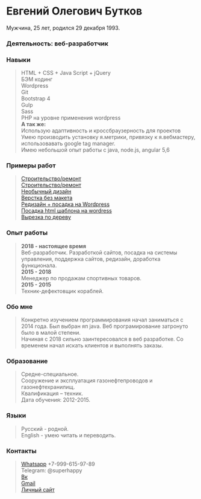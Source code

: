 # Евгений Олегович Бутков
Мужчина, 25 лет, родился 29 декабря 1993.  

### Деятельность: веб-разработчик  

### Навыки
>HTML + CSS + Java Script + jQuery  
>БЭМ кодинг  
>Wordpress  
>Git  
>Bootstrap 4   
>Gulp   
>Sass  
>PHP на уровне применения wordpress   
**А так же:**  
>Использую адаптивность и кроссбраузерность для проектов  
>Умею производить установку я.метрики, привязку к я.вебмастеру, использовавать google tag manager.  
>Имею небольшой опыт работы с java, node.js, angular 5,6  

### Примеры работ
>[Строительство/ремонт](https://p-z-o.ru/remont-spectechniki)   
>[Строительство/ремонт](https://webdiller.github.io/order_landing_hitachi/)  
>[Необычный дизайн](https://webdiller.github.io/mars/)   
>[Верстка без макета](https://webdiller.github.io/fruits/)   
>[Редизайн + посадка на Wordpress](http://shinomontage24.ru/)   
>[Посадка html шаблона на wordress](https://bonjuaria.online)   
>[Вырезка по дереву](https://ornate-carving.com/)   

### Опыт работы
>**2018 - настоящее время**  
> Веб-разработчик. Разработкой сайтов, посадка на системы управления, поддержка сайтов, редизайн, доработка функционала.    
>**2015 - 2018**  
> Менеджер по продажам спортивных товаров.  
>**2015 - 2015**  
> Техник-дефектовщик кораблей.

### Обо мне
> Конкретно изучением программирования начал заниматься с 2014 года. Был выбран яп java. Веб програмирование затронуто было в малой степени.  
> Начиная с 2018 сильно заинтересовался в веб разработке. Со временем начал искать клиентов и выполнять заказы.

### Образование 
>Средне-специальное.  
>Сооружение и эксплуатация газонефтепроводов и газонефтехранилищ.  
>Квалификация – техник.  
>Дата обучения: 2012-2015.  

### Языки 
>Русский - родной.  
>English - умею читать и переводить.

### Контакты 
>[Whatsapp](https://wa.me/79996159789) +7-999-615-97-89  
>Telegram: @superhappy  
>[Вк](https://vk.com/eugenefromrus)  
>[Gmail](mailto:eugenefromrus@gmail.com)  
>[Личный сайт](https://www.webdiller.ru/)  